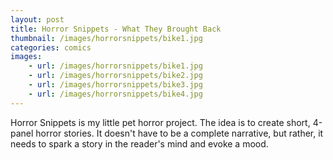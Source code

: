 ```yaml
---
layout: post
title: Horror Snippets - What They Brought Back
thumbnail: /images/horrorsnippets/bike1.jpg
categories: comics
images:
    - url: /images/horrorsnippets/bike1.jpg
    - url: /images/horrorsnippets/bike2.jpg
    - url: /images/horrorsnippets/bike3.jpg
    - url: /images/horrorsnippets/bike4.jpg
---
```


Horror Snippets is my little pet horror project. The idea is to create short, 4-panel horror stories. It doesn't have to be a complete narrative, but rather, it needs to spark a story in the reader's mind and evoke a mood.
